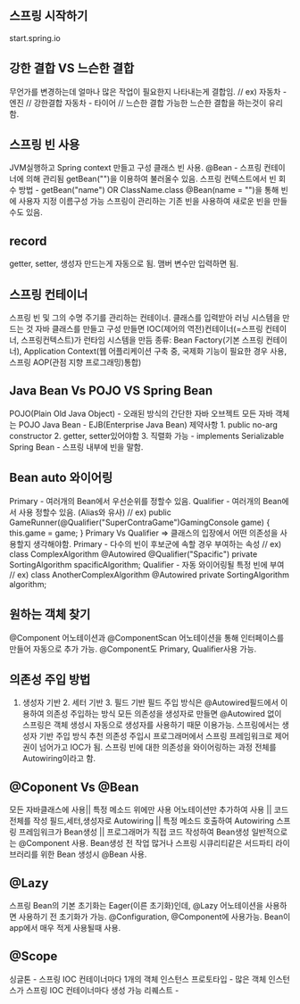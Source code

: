 ## 스프링 시작하기
start.spring.io

## 강한 결합 VS 느슨한 결합
무언가를 변경하는데 얼마나 많은 작업이 필요한지 나타내는게 결합임. // ex) 자동차 - 엔진 // 강한결합 자동차 - 타이어 // 느슨한 결합
가능한 느슨한 결합을 하는것이 유리함.

## 스프링 빈 사용
JVM실행하고 Spring context 만들고 구성 클래스 빈 사용.
@Bean - 스프링 컨테이너에 의해 관리됨 getBean("")을 이용하여 불러올수 있음.
스프링 컨텍스트에서 빈 회수 방법 - getBean("name")  OR  ClassName.class
@Bean(name = "")을 통해 빈에 사용자 지정 이름구성 가능
스프링이 관리하는 기존 빈을 사용하여 새로운 빈을 만들수도 있음.

## record
getter, setter, 생성자 만드는게 자동으로 됨. 맴버 변수만 입력하면 됨.

## 스프링 컨테이너
스프링 빈 및 그의 수명 주기를 관리하는 컨테이너. 클래스를 입력받아 러닝 시스템을 만드는 것
자바 클래스를 만들고 구성 만들면 IOC(제어의 역전)컨테이너(=스프링 컨테이너, 스프링컨텍스트)가 런타임 시스템을 만듬
종류: Bean Factory(기본 스프링 컨테이너), Application Context(웹 어플리케이션 구축 중, 국제화 기능이 필요한 경우 사용, 스프링 AOP(관점 지향 프로그래밍)통합)

## Java Bean Vs POJO VS Spring Bean
POJO(Plain Old Java Object) - 오래된 방식의 간단한 자바 오브젝트 모든 자바 객체는 POJO
Java Bean - EJB(Enterprise Java Bean) 제약사항 1. public no-arg constructor 2. getter, setter있어야함 3. 직렬화 가능 - implements Serializable
Spring Bean - 스프링 내부에 빈을 말함.

## Bean auto 와이어링
Primary - 여러개의 Bean에서 우선순위를 정할수 있음.
Qualifier - 여러개의 Bean에서 사용 정할수 있음. (Alias와 유사) // ex) public GameRunner(@Qualifier("SuperContraGame")GamingConsole game) {
		this.game = game;
	}
Primary Vs Qualifier => 클래스의 입장에서 어떤 의존성을 사용할지 생각해야함.
Primary - 다수의 빈이 후보군에 속할 경우 부여하는 속성 // ex)
class ComplexAlgorithm
    @Autowired @Qualifier("Spacific")
    private SortingAlgorithm spacificAlgorithm;
Qualifier - 자동 와이어링될 특정 빈에 부여 // ex)
class AnotherComplexAlgorithm
    @Autowired
    private SortingAlgorithm algorithm;

## 원하는 객체 찾기
@Component 어노테이션과 @ComponentScan 어노테이션을 통해 인터페이스를 만들어 자동으로 추가 가능.
@Component도 Primary, Qualifier사용 가능.

## 의존성 주입 방법
1. 생성자 기반 2. 세터 기반 3. 필드 기반
필드 주입 방식은 @Autowired필드에서 이용하여 의존성 주입하는 방식
모든 의존성을 생성자로 만들면 @Autowired 없이 스프링은 객체 생성시 자동으로 생성자를 사용하기 때문 이용가능.
스프링에서는 생성자 기반 주입 방식 추천
의존성 주입시 프로그래머에서 스프링 프레임워크로 제어권이 넘어가고 IOC가 됨.
스프링 빈에 대한 의존성을 와이어링하는 과정 전체를 Autowiring이라고 함.

## @Coponent Vs @Bean
모든 자바클래스에 사용|| 특정 메소드 위에만 사용
어노테이션만 추가하여 사용 || 코드 전체를 작성
필드,세터,생성자로 Autowiring || 특정 메소드 호출하여 Autowiring
스프링 프레임워크가 Bean생성 || 프로그래머가 직접 코드 작성하여 Bean생성
일반적으로는 @Component 사용. Bean생성 전 작업 많거나 스프링 시큐리티같은 서드파티 라이브러리를 위한 Bean 생성시 @Bean 사용.

## @Lazy
스프링 Bean의 기본 초기화는 Eager(이른 초기화)인데, @Lazy 어노테이션을 사용하면 사용하기 전 초기화가 가능.
@Configuration, @Component에 사용가능.
Bean이 app에서 매우 적게 사용될때 사용.

## @Scope
싱글톤 - 스프링 IOC 컨테이너마다 1개의 객체 인스턴스
프로토타입 - 많은 객체 인스턴스가 스프링 IOC 컨테이너마다 생성 가능
리퀘스트 -